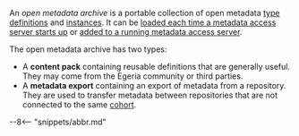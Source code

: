 <!-- SPDX-License-Identifier: CC-BY-4.0 -->
<!-- Copyright Contributors to the Egeria project. -->


An *open metadata archive* is a portable collection of open metadata [type definitions](/introduction/key-concepts/#metadata-types) and [instances](/introduction/key-concepts/#metadata-instances).  It can be [loaded each time a metadata access server starts up](/guides/admin/servers/configuring-a-metadata-access-store/#configure-metadata-to-load-on-startup) or [added to a running metadata access server](/guides/operations/adding-archive-to-running-server).

The open metadata archive has two types:

- A **content pack** containing reusable definitions that are generally useful. They may come from the Egeria community or third parties.
- A **metadata export** containing an export of metadata from a repository. They are used to transfer metadata between repositories that are not connected to the same [cohort](/services/omrs/cohort).


--8<-- "snippets/abbr.md"
